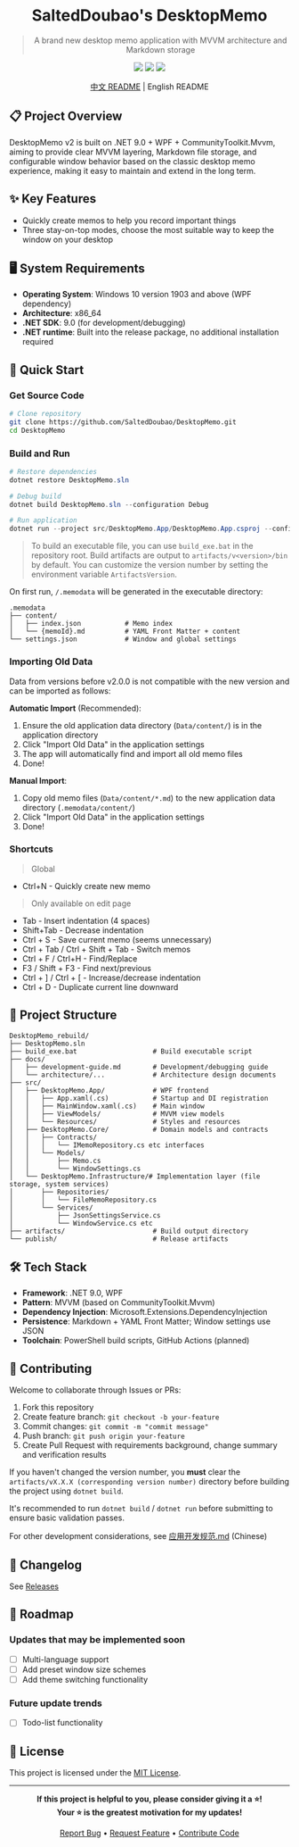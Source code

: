 <h1 align="center">SaltedDoubao's DesktopMemo</h1>

> <p align="center">A brand new desktop memo application with MVVM architecture and Markdown storage</p>

<div align="center">

<img src="https://img.shields.io/badge/.NET-9.0-purple" />
<img src="https://img.shields.io/badge/Platform-Windows-blue" />
<img src="https://img.shields.io/badge/License-MIT-green" />

[中文 README](README.md) | English README

</div>

## 📋 Project Overview

DesktopMemo v2 is built on .NET 9.0 + WPF + CommunityToolkit.Mvvm, aiming to provide clear MVVM layering, Markdown file storage, and configurable window behavior based on the classic desktop memo experience, making it easy to maintain and extend in the long term.

## ✨ Key Features

- Quickly create memos to help you record important things
- Three stay-on-top modes, choose the most suitable way to keep the window on your desktop

## 🖥️ System Requirements

- **Operating System**: Windows 10 version 1903 and above (WPF dependency)
- **Architecture**: x86_64
- **.NET SDK**: 9.0 (for development/debugging)
- **.NET runtime**: Built into the release package, no additional installation required

## 🚀 Quick Start

### Get Source Code

```bash
# Clone repository
git clone https://github.com/SaltedDoubao/DesktopMemo.git
cd DesktopMemo
```

### Build and Run

```powershell
# Restore dependencies
dotnet restore DesktopMemo.sln

# Debug build
dotnet build DesktopMemo.sln --configuration Debug

# Run application
dotnet run --project src/DesktopMemo.App/DesktopMemo.App.csproj --configuration Debug
```

> To build an executable file, you can use `build_exe.bat` in the repository root. Build artifacts are output to `artifacts/v<version>/bin` by default. You can customize the version number by setting the environment variable `ArtifactsVersion`.

On first run, `/.memodata` will be generated in the executable directory:

```
.memodata
├── content/
│   ├── index.json           # Memo index
│   └── {memoId}.md          # YAML Front Matter + content
└── settings.json            # Window and global settings
```

### Importing Old Data

Data from versions before v2.0.0 is not compatible with the new version and can be imported as follows:

**Automatic Import** (Recommended):
1. Ensure the old application data directory (`Data/content/`) is in the application directory
2. Click "Import Old Data" in the application settings
3. The app will automatically find and import all old memo files
4. Done!

**Manual Import**:
1. Copy old memo files (`Data/content/*.md`) to the new application data directory (`.memodata/content/`)
2. Click "Import Old Data" in the application settings
3. Done!

### Shortcuts

> Global
- Ctrl+N - Quickly create new memo
> Only available on edit page
- Tab - Insert indentation (4 spaces)
- Shift+Tab - Decrease indentation
- Ctrl + S - Save current memo (seems unnecessary)
- Ctrl + Tab / Ctrl + Shift + Tab - Switch memos
- Ctrl + F / Ctrl+H - Find/Replace
- F3 / Shift + F3 - Find next/previous
- Ctrl + ] / Ctrl + [ - Increase/decrease indentation
- Ctrl + D - Duplicate current line downward

## 🧭 Project Structure

```
DesktopMemo_rebuild/
├── DesktopMemo.sln
├── build_exe.bat                   # Build executable script
├── docs/
│   ├── development-guide.md        # Development/debugging guide
│   └── architecture/...            # Architecture design documents
├── src/
│   ├── DesktopMemo.App/            # WPF frontend
│   │   ├── App.xaml(.cs)           # Startup and DI registration
│   │   ├── MainWindow.xaml(.cs)    # Main window
│   │   ├── ViewModels/             # MVVM view models
│   │   └── Resources/              # Styles and resources
│   ├── DesktopMemo.Core/           # Domain models and contracts
│   │   ├── Contracts/
│   │   │   └── IMemoRepository.cs etc interfaces
│   │   └── Models/
│   │       ├── Memo.cs
│   │       └── WindowSettings.cs
│   └── DesktopMemo.Infrastructure/# Implementation layer (file storage, system services)
│       ├── Repositories/
│       │   └── FileMemoRepository.cs
│       └── Services/
│           ├── JsonSettingsService.cs
│           └── WindowService.cs etc
├── artifacts/                      # Build output directory
└── publish/                        # Release artifacts
```

## 🛠️ Tech Stack

- **Framework**: .NET 9.0, WPF
- **Pattern**: MVVM (based on CommunityToolkit.Mvvm)
- **Dependency Injection**: Microsoft.Extensions.DependencyInjection
- **Persistence**: Markdown + YAML Front Matter; Window settings use JSON
- **Toolchain**: PowerShell build scripts, GitHub Actions (planned)

## 🤝 Contributing

Welcome to collaborate through Issues or PRs:

1. Fork this repository
2. Create feature branch: `git checkout -b your-feature`
3. Commit changes: `git commit -m "commit message"`
4. Push branch: `git push origin your-feature`
5. Create Pull Request with requirements background, change summary and verification results

If you haven't changed the version number, you **must** clear the `artifacts/vX.X.X (corresponding version number)` directory before building the project using `dotnet build`.

It's recommended to run `dotnet build` / `dotnet run` before submitting to ensure basic validation passes.

For other development considerations, see [应用开发规范.md](docs/应用开发规范.md) (Chinese)

## 📝 Changelog

See [Releases](../../releases)

## 🚧 Roadmap

### Updates that may be implemented soon
- [ ] Multi-language support
- [ ] Add preset window size schemes
- [ ] Add theme switching functionality

### Future update trends
- [ ] Todo-list functionality

## 📄 License

This project is licensed under the [MIT License](LICENSE).

---

<div align="center">

**If this project is helpful to you, please consider giving it a ⭐!**\
**Your ⭐ is the greatest motivation for my updates!**

[Report Bug](../../issues) • [Request Feature](../../issues) • [Contribute Code](../../pulls)

</div>
